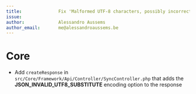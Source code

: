 ```yaml
---
title:              Fix 'Malformed UTF-8 characters, possibly incorrectly encoded' Error
issue:              
author:             Alessandro Aussems
author_email:       me@alessandroaussems.be                
---
```

# Core
* Add `createResponse` in `src/Core/Framework/Api/Controller/SyncController.php` that adds the **JSON_INVALID_UTF8_SUBSTITUTE** encoding option to the response
